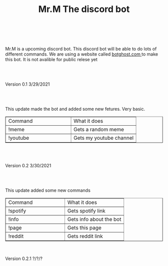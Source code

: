 <!Docktype html>
<html>
	<head>
		<title>
			Mr.M
		</title>
	</head>
<body>
			<h1 style="text-align: center;">
			Mr.M The discord bot
		</h1>
	<br>
	<br>
	<br>
	<br>
		<p>
			Mr.M is a upcoming discord bot. This discord bot will be able to do lots of different commands. We are using a website called 
				<a href="https://botghost.com/">
					botghost.com
				</a> 	
			to make this bot. It is not avalible for public relese yet
		</p>
	<br>
	<br>
		<p>
			Version 0.1 3/29/2021	
		</p>
	<br>
	<br>
		<p>
			This update made the bot and added some new fetures. Very basic.
		</p>
	<table border="1" style="border-collapse: collapse; width: 100%;">
		<tbody>
				<tr>
					<td style="width: 50%;">Command</td>
					<td style="width: 50%;">What it does</td>
				</tr>
				<tr>
					<td style="width: 50%;">!meme</td>
					<td style="width: 50%;">Gets a random meme</td>
				</tr>
				<tr>
					<td style="width: 50%;">!youtube</td>
					<td style="width: 50%;">Gets my youtube channel</td>
				</tr>
			</tbody>
	</table>
	<br>
	<br>
		<p>
			Version 0.2 3/30/2021
		</p>
	<br>
	<br>
		<p> 
			This update added some new commands
		</p>
			<table border="1" style="border-collapse: collapse; width: 100%;">
				<tbody>
					<tr>
						<td style="width: 50%;">Command</td>
						<td style="width: 50%;">What it does</td>
					</tr>
					<tr>
						<td style="width: 50%;">!spotify</td>
						<td style="width: 50%;">Gets spotify link</td>
					</tr>
					<tr>
						<td style="width: 50%;">!info</td>
						<td style="width: 50%;">Gets info about the bot</td>
					</tr>
					<tr>
						<td style="width: 50%;">!page</td>
						<td style="width: 50%;">Gets this page</td>
					</tr>
					<tr>
						<td style="width: 50%;">!reddit</td>
						<td style="width: 50%;">Gets reddit link</td>
					</tr>
				</tbody>
		</table>
	<br>
		<p>
			Version 0.2.1 ?/?/?
		</p>
	</body>
</html>

